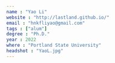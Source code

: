 ```yaml
---
name : "Yao Li"
website : "http://lastland.github.io/"
email : "hnkfliyao@gmail.com"
tags : ["alum"]
degree : "Ph.D."
year : 2022
where : "Portland State University"
headshot : "YaoL.jpg"
---
```

